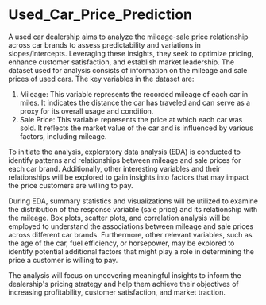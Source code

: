 # Used_Car_Price_Prediction
A used car dealership aims to analyze the mileage-sale price relationship across car brands to assess predictability and variations in slopes/intercepts. Leveraging these insights, they seek to optimize pricing, enhance customer satisfaction, and establish market leadership.
The dataset used for analysis consists of information on the mileage and sale prices of used cars. The key variables in the dataset are:
1.	Mileage: This variable represents the recorded mileage of each car in miles. It indicates the distance the car has traveled and can serve as a proxy for its overall usage and condition.
2.	Sale Price: This variable represents the price at which each car was sold. It reflects the market value of the car and is influenced by various factors, including mileage.

To initiate the analysis, exploratory data analysis (EDA) is conducted to identify patterns and relationships between mileage and sale prices for each car brand. Additionally, other interesting variables and their relationships will be explored to gain insights into factors that may impact the price customers are willing to pay.

During EDA, summary statistics and visualizations will be utilized to examine the distribution of the response variable (sale price) and its relationship with the mileage. Box plots, scatter plots, and correlation analysis will be employed to understand the associations between mileage and sale prices across different car brands. Furthermore, other relevant variables, such as the age of the car, fuel efficiency, or horsepower, may be explored to identify potential additional factors that might play a role in determining the price a customer is willing to pay.

The analysis will focus on uncovering meaningful insights to inform the dealership's pricing strategy and help them achieve their objectives of increasing profitability, customer satisfaction, and market traction.
